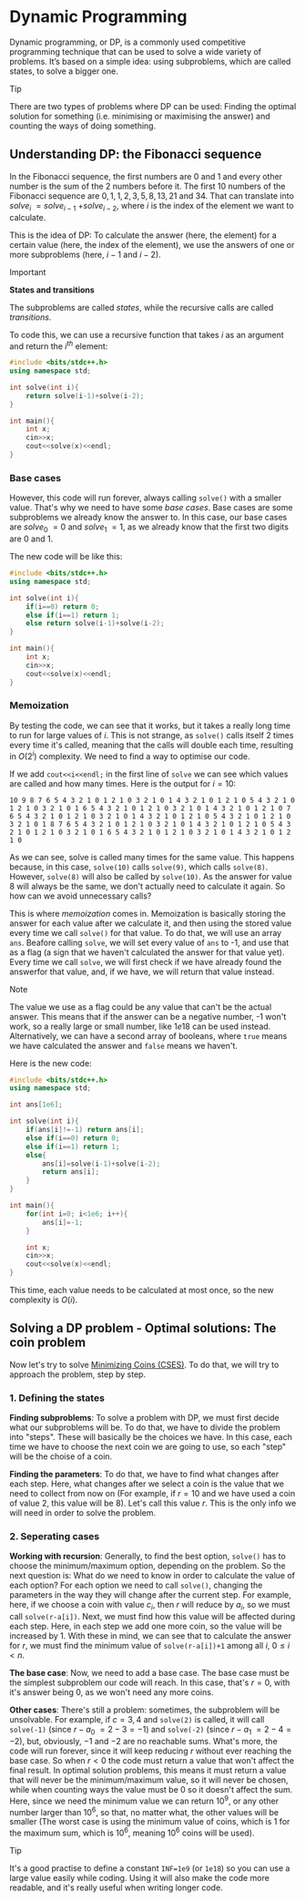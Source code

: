 # Dynamic Programming
Dynamic programming, or DP, is a commonly used competitive programming technique that can be used to solve a wide variety of problems. It’s based on a simple idea: using subproblems, which are called states, to solve a bigger one.

> [!TIP]
> There are two types of problems where DP can be used: Finding the optimal solution for something (i.e. minimising or maximising the answer) and counting the ways of doing something.

## Understanding DP: the Fibonacci sequence
In the Fibonacci sequence, the first numbers are 0 and 1 and every other number is the sum of the 2 numbers before it. The first 10 numbers of the Fibonacci sequence are $0, 1, 1, 2, 3, 5, 8, 13, 21$ and $34$. That can translate into $solve$<sub>$i$</sub> $= solve$<sub>$i-1$</sub> $+ solve$<sub>$i-2$</sub>, where $i$ is the index of the element we want to calculate.

This is the idea of DP: To calculate the answer (here, the element) for a certain value (here, the index of the element), we use the answers of one or more subproblems (here, $i-1$ and $i-2$).

> [!IMPORTANT]
> **States and transitions**
> 
> The subproblems are called *states*, while the recursive calls are called *transitions*.

To code this, we can use a recursive function that takes $i$ as an argument and return the $i$<sup>$th$</sup> element:
```cpp
#include <bits/stdc++.h>
using namespace std;

int solve(int i){
    return solve(i-1)+solve(i-2);
}

int main(){
    int x;
    cin>>x;
    cout<<solve(x)<<endl;
}
```

### Base cases
However, this code will run forever, always calling `solve()` with a smaller value. That's why we need to have some *base cases*. Base cases are some subproblems we already know the answer to. In this case, our base cases are $solve$<sub>$0$</sub> $=0$ and $solve$<sub>$1$</sub> $= 1$, as we already know that the first two digits are $0$ and $1$.

The new code will be like this:
```cpp
#include <bits/stdc++.h>
using namespace std;

int solve(int i){
    if(i==0) return 0;
    else if(i==1) return 1;
    else return solve(i-1)+solve(i-2);
}

int main(){
    int x;
    cin>>x;
    cout<<solve(x)<<endl;
}
```

### Memoization
By testing the code, we can see that it works, but it takes a really long time to run for large values of $i$. This is not strange, as `solve()` calls itself 2 times every time it's called, meaning that the calls will double each time, resulting in $O(2$<sup>$i$</sup>$)$ complexity. We need to find a way to optimise our code.

If we add `cout<<i<<endl;` in the first line of `solve` we can see which values are called and how many times. Here is the output for $i=10$:
```
10 9 8 7 6 5 4 3 2 1 0 1 2 1 0 3 2 1 0 1 4 3 2 1 0 1 2 1 0 5 4 3 2 1 0 1 2 1 0 3 2 1 0 1 6 5 4 3 2 1 0 1 2 1 0 3 2 1 0 1 4 3 2 1 0 1 2 1 0 7 6 5 4 3 2 1 0 1 2 1 0 3 2 1 0 1 4 3 2 1 0 1 2 1 0 5 4 3 2 1 0 1 2 1 0 3 2 1 0 1 8 7 6 5 4 3 2 1 0 1 2 1 0 3 2 1 0 1 4 3 2 1 0 1 2 1 0 5 4 3 2 1 0 1 2 1 0 3 2 1 0 1 6 5 4 3 2 1 0 1 2 1 0 3 2 1 0 1 4 3 2 1 0 1 2 1 0
```

As we can see, solve is called many times for the same value. This happens because, in this case, `solve(10)` calls `solve(9)`, which calls `solve(8)`. However, `solve(8)` will also be called by `solve(10)`. As the answer for value $8$ will always be the same, we don't actually need to calculate it again. So how can we avoid unnecessary calls?

This is where *memoization* comes in. Memoization is basically storing the answer for each value after we calculate it, and then using the stored value every time we call `solve()` for that value. To do that, we will use an array `ans`. Beafore calling `solve`, we will set every value of `ans` to -1, and use that as a flag (a sign that we haven't calculated the answer for that value yet). Every time we call `solve`, we will first check if we have already found the answerfor that value, and, if we have, we will return that value instead.

> [!NOTE]
> The value we use as a flag could be any value that can't be the actual answer. This means that if the answer can be a negative number, -1 won't work, so a really large or small number, like $1e18$ can be used instead. Alternatively, we can have a second array of booleans, where `true` means we have calculated the answer and `false` means we haven't.

Here is the new code:
```cpp
#include <bits/stdc++.h>
using namespace std;

int ans[1e6];

int solve(int i){
    if(ans[i]!=-1) return ans[i];
    else if(i==0) return 0;
    else if(i==1) return 1;
    else{
        ans[i]=solve(i-1)+solve(i-2);
        return ans[i];
    }
}

int main(){
    for(int i=0; i<1e6; i++){
        ans[i]=-1;
    }

    int x;
    cin>>x;
    cout<<solve(x)<<endl;
}
```

This time, each value needs to be calculated at most once, so the new complexity is $O(i)$.

## Solving a DP problem - Optimal solutions: The coin problem
Now let's try to solve [Minimizing Coins (CSES)](https://cses.fi/problemset/task/1634). To do that, we will try to approach the problem, step by step.

### 1. Defining the states
**Finding subproblems**: To solve a problem with DP, we must first decide what our subproblems will be. To do that, we have to divide the problem into "steps". These will basically be the choices we have. In this case, each time we have to choose the next coin we are going to use, so each "step" will be the choise of a coin.

**Finding the parameters**: To do that, we have to find what changes after each step. Here, what changes after we select a coin is the value that we need to collect from now on (For example, if $r=10$ and we have used a coin of value $2$, this value will be $8$). Let's call this value $r$. This is the only info we will need in order to solve the problem.

### 2. Seperating cases
**Working with recursion**: Generally, to find the best option, `solve()` has to choose the minimum/maximum option, depending on the problem. So the next question is: What do we need to know in order to calculate the value of each option? For each option we need to call `solve()`, changing the parameters in the way they will change after the current step. For example, here, if we choose a coin with value $c$<sub>$i$</sub>, then $r$ will reduce by $a$<sub>$i$</sub>, so we must call `solve(r-a[i])`. Next, we must find how this value will be affected during each step. Here, in each step we add one more coin, so the value will be increased by $1$. With these in mind, we can see that to calculate the answer for $r$, we must find the minimum value of `solve(r-a[i])+1` among all $i$, $0 \leq i < n$.

**The base case**: Now, we need to add a base case. The base case must be the simplest subproblem our code will reach. In this case, that's $r=0$, with it's answer being $0$, as we won't need any more coins.

**Other cases**: There's still a problem: sometimes, the subproblem will be unsolvable. For example, if $c={3,4}$ and `solve(2)` is called, it will call `solve(-1)` (since $r-a$<sub>$0$</sub> $=2-3=-1$) and `solve(-2)` (since $r-a$<sub>$1$</sub> $=2-4=-2$), but, obviously, $-1$ and $-2$ are no reachable sums. What's more, the code will run forever, since it will keep reducing $r$ without ever reaching the base case. So when $r<0$ the code must return a value that won't affect the final result. In optimal solution problems, this means it must return a value that will never be the minimum/maximum value, so it will never be chosen, while when counting ways the value must be $0$ so it doesn't affect the sum. Here, since we need the minimum value we can return $10$<sup>$9$</sup>, or any other number larger than $10$<sup>$6$</sup>, so that, no matter what, the other values will be smaller (The worst case is using the minimum value of coins, which is $1$ for the maximum sum, which is $10$<sup>$6$</sup>, meaning $10$<sup>$6$</sup> coins will be used).

> [!TIP]
> It's a good practise to define a constant `INF=1e9` (or `1e18`) so you can use a large value easily while coding. Using it will also make the code more readable, and it's really useful when writing longer code.


